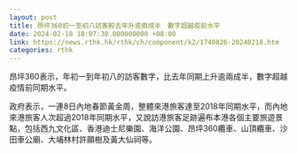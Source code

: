 ```yaml
---
layout: post
title: 昂坪360初一至初八訪客較去年升逾兩成半　數字超越疫前水平
date: 2024-02-18 18:07:38.000000000 +08:00
link: https://news.rthk.hk/rthk/ch/component/k2/1740826-20240218.htm
categories: rthk
---
```


昂坪360表示，年初一到年初八的訪客數字，比去年同期上升逾兩成半，數字超越疫情前同期水平。

政府表示，一連8日內地春節黃金周，整體來港旅客達至2018年同期水平，而內地來港旅客人次超過2018年同期水平，又說訪港旅客足跡遍布本港各個主要旅遊景點，包括西九文化區、香港迪士尼樂園、海洋公園、昂坪360纜車、山頂纜車、沙田車公廟、大埔林村許願樹及黃大仙祠等。
